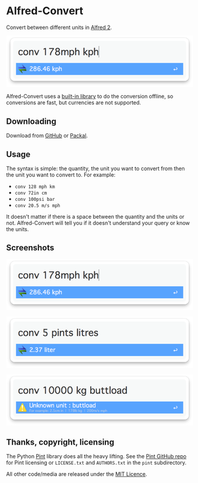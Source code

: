 # Alfred-Convert #

Convert between different units in [Alfred 2](http://www.alfredapp.com/).

![](screenshot1.png "")

Alfred-Convert uses a [built-in library](http://pint.readthedocs.org/en/latest/index.html) to do the conversion offline, so conversions are fast, but currencies are not supported.

## Downloading ##

Download from [GitHub]() or [Packal]().

## Usage ##

The syntax is simple: the quantity, the unit you want to convert from then the unit you want to convert to. For example:

- `conv 128 mph km`
- `conv 72in cm`
- `conv 100psi bar`
- `conv 20.5 m/s mph`

It doesn't matter if there is a space between the quantity and the units or not. Alfred-Convert will tell you if it doesn't understand your query or know the units.

## Screenshots ##

![](screenshot1.png "")

![](screenshot2.png "")

![](screenshot3.png "")

## Thanks, copyright, licensing ##

The Python [Pint](http://pint.readthedocs.org/en/latest/index.html) library does all the heavy lifting. See the [Pint GitHub repo](https://github.com/hgrecco/pint) for Pint licensing or `LICENSE.txt` and `AUTHORS.txt` in the `pint` subdirectory.

All other code/media are released under the [MIT Licence](http://opensource.org/licenses/MIT).
